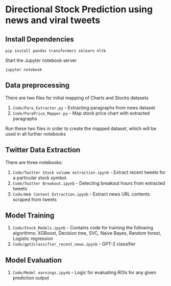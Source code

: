 # Directional Stock Prediction using news and viral tweets

## Install Dependencies

```
pip install pandas transformers sklearn nltk
```

Start the Jupyter notebook server

```
jupyter notebook
```

## Data preprocessing

There are two files for initial mapping of Charts and Stocks datasets

1. `Code/Para_Extracter.py` - Extracting paragraphs from news dataset
2. `Code/ParaPrice_Mapper.py` - Map stock price chart with extracted paragraphs

Run these two files in order to create the mapped dataset, which will be used in all further notebooks

## Twitter Data Extraction

There are three notebooks:

1. `Code/Twitter Stock volume extraction.ipynb` - Extract recent tweets for a particular stock symbol.
2. `Code/Twitter Breakout.ipynb` - Detecting breakout hours from extracted tweets
3. `Code/Web Content Extraction.ipynb` - Extract news URL contents scraped from tweets

## Model Training

1. `Code/Stock_Models.ipynb` - Contains code for training the following algorithms: XGBoost, Decision tree, SVC, Naive Bayes, Random forest, Logistic regression
2. `Code/gpt2classifier_recent_news.ipynb` - GPT-2 classifier

## Model Evaluation

1. `Code/Model earnings.ipynb` - Logic for evaluating ROIs for any given prediction output
